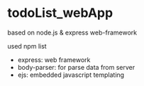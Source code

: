 # todoList_webApp

based on node.js & express web-framework 

used npm list

- express: web framework
- body-parser: for parse data from server
- ejs: embedded javascript templating 


